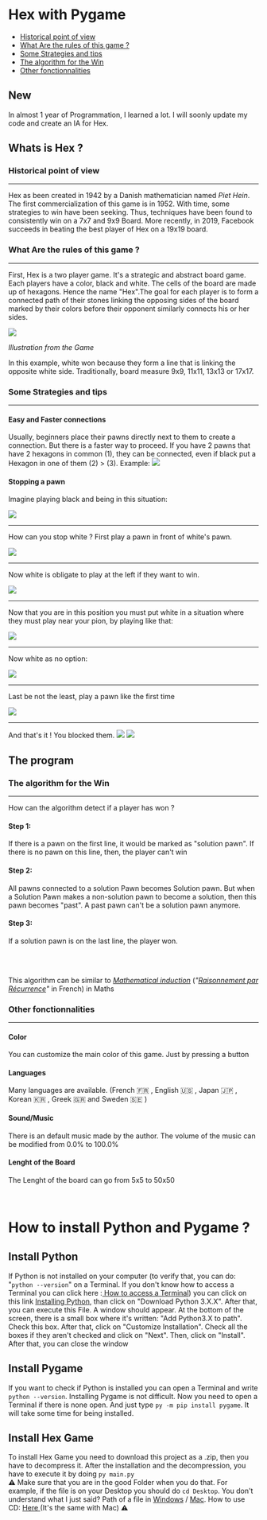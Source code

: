 # Hex with Pygame

- [Historical point of view](#historical-point-of-view)
- [What Are the rules of this game ?](#what-are-the-rules-of-this-game--)
- [Some Strategies and tips](#some-strategies-and-tips)
- [The algorithm for the Win](#the-algorithm-for-the-win)
- [Other fonctionnalities](#other-fonctionnalities)

## New
In almost 1 year of Programmation, I learned a lot. I will soonly update my code and create an IA for Hex.

## Whats is Hex ?
### Historical point of view
-----
Hex as been created in 1942 by a Danish mathematician named _Piet Hein_. The first commercialization of this game is in 1952. With time, some strategies to win have been seeking. Thus, techniques have been found to consistently win on a 7x7 and 9x9 Board. More recently, in 2019, Facebook succeeds in beating the best player of Hex on a 19x19 board.
### What Are the rules of this game ?
---
First, Hex is a two player game. It's a strategic and abstract board game. Each players have a color, black and white. The cells of the board are made up of hexagons. Hence the name "Hex".The goal for each player is to form a connected path of their stones linking the opposing sides of the board marked by their colors before their opponent similarly connects his or her sides.

<img src="Icon/Image.png"/>

_Illustration from the Game_

In this example, white won because they form a line that is linking the opposite white side. Traditionally, board measure 9x9, 11x11, 13x13 or 17x17. 

### Some Strategies and tips
---
#### **Easy and Faster connections**
Usually, beginners place their pawns directly next to them to create a connection. But there is a faster way to proceed. If you have 2 pawns that have 2 hexagons in common (1), they can be connected, even if black put a Hexagon in one of them (2) > (3). Example:
<img src="Icon/Image2.png"/>

#### **Stopping a pawn**

Imagine playing black and being in this situation:

<img src="Icon/Image3.png"/>

---

How can you stop white ?
First play a pawn in front of white's pawn.

<img src="Icon/Image4.png"/>

---

Now white is obligate to play at the left if they want to win.

<img src="Icon/Image5.png"/>

----
Now that you are in this position you must put white in a situation where they must play near your pion, by playing like that:

<img src="Icon/Image6.png"/>

---
Now white as no option:

<img src="Icon/Image7.png"/>

---
Last be not the least, play a pawn like the first time

<img src="Icon/Image8.png"/>

---
And that's it ! You blocked them.
<img src="Icon/Image9.png"/>
<img src="Icon/Image10.png"/>

## The program
### The algorithm for the Win
---
How can the algorithm detect if a player has won ?

#### **Step 1:**
If there is a pawn on the first line, it would be marked as "solution pawn".
If there is no pawn on this line, then, the player can't win

#### **Step 2:**
All pawns connected to a solution Pawn becomes Solution pawn. But when a Solution Pawn makes a non-solution pawn to become a solution, then this pawn becomes "past". A past pawn can't be a solution pawn anymore.

#### **Step 3:**
If a solution pawn is on the last line, the player won.

</br>
</br>

This  algorithm can be similar to <a href="https://en.wikipedia.org/wiki/Mathematical_induction">_Mathematical induction_</a> (_"<a href="https://en.wikipedia.org/wiki/Mathematical_induction">Raisonnement par Récurrence</a>"_ in French) in Maths

### Other fonctionnalities
---
#### **Color**
You can customize the main color of this game. Just by pressing a button
#### **Languages**
Many languages are available. (French 🇫🇷 , English 🇺🇸 , Japan 🇯🇵 , Korean 🇰🇷 , Greek 🇬🇷  and Sweden 🇸🇪 )
#### **Sound/Music**
There is an default music made by the author. The volume of the music can be modified from 0.0% to 100.0%
#### **Lenght of the Board**
The Lenght of the board can go from 5x5 to 50x50

<br/>

# How to install Python and Pygame ?

## Install Python 
If Python is not installed on your computer (to verify that, you can do: "```python --version```" on a Terminal. If you don't know how to access a Terminal you can click here :<a href="https://www.ionos.com/help/email/troubleshooting-mail-basicmail-business/access-the-command-prompt-or-terminal/"> How to access a Terminal</a>) you can click on this link <a href="https://www.python.org/downloads/">Installing Python</a>, than click on "Download Python 3.X.X". After that, you can execute this File. A window should appear. At the bottom of the screen, there is a small box where it's written: "Add Python3.X to path". Check this box. After that, click on "Customize Installation". Check all the boxes if they aren't checked and click on "Next". Then, click on "Install". After that, you can close the window

## Install Pygame
If you want to check if Python is installed you can open a Terminal and write ```python --version```. Installing Pygame is not difficult. Now you need to open a Terminal if there is none open. And just type ```py -m pip install pygame```. It will take some time for being installed.

## Install Hex Game
To install Hex Game you need to download this project as a .zip, then you have to decompress it. After the installation and the decompression, you have to execute it by doing ```py main.py``` </br>
**⚠️** Make sure that you are in the good Folder when you do that. For example, if the file is on your Desktop you should do ```cd Desktop```. You don't understand what I just said? Path of a file in <a href="https://www.sony.com/electronics/support/articles/00015251">Windows</a> / <a href="https://www.switchingtomac.com/tutorials/osx/5-ways-to-reveal-the-path-of-a-file-on-macos/">Mac</a>. How to use CD: <a href="https://www.techwalla.com/articles/how-to-use-quotcdquot-command-in-command-prompt-window"> Here </a>(It's the same with Mac) **⚠️**
